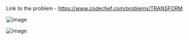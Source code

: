 Link to the problem - https://www.codechef.com/problems/TRANSFORM


![image](https://user-images.githubusercontent.com/57552973/232331539-bc1f896a-41f6-4556-98ed-290811afc775.png)


![image](https://user-images.githubusercontent.com/57552973/232331548-d0dec754-7ca5-422a-9325-8c0dc78715e8.png)
